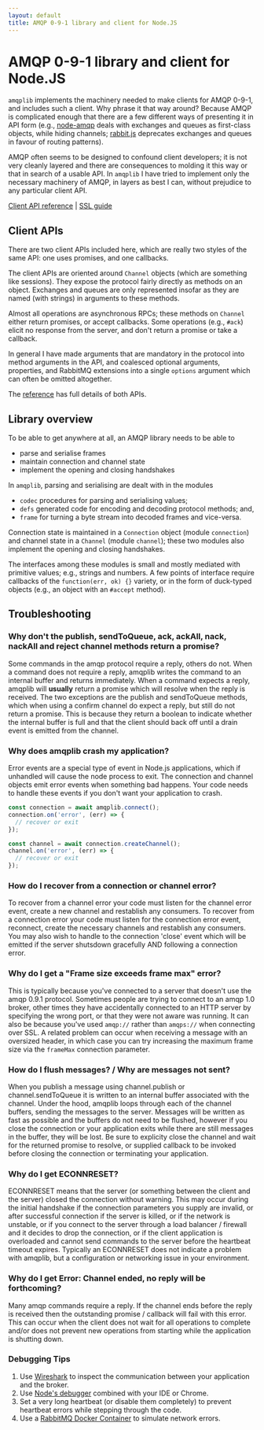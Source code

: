 ```yaml
---
layout: default
title: AMQP 0-9-1 library and client for Node.JS
---
```


# AMQP 0-9-1 library and client for Node.JS

`amqplib` implements the machinery needed to make clients for AMQP
0-9-1, and includes such a client. Why phrase it that way around?
Because AMQP is complicated enough that there are a few different ways
of presenting it in API form (e.g., [node-amqp][] deals with
exchanges and queues as first-class objects, while hiding channels;
[rabbit.js][] deprecates exchanges and queues in favour of
routing patterns).

AMQP often seems to be designed to confound client developers; it is
not very cleanly layered and there are consequences to molding it this
way or that in search of a usable API. In `amqplib` I have tried to
implement only the necessary machinery of AMQP, in layers as best I
can, without prejudice to any particular client API.

[Client API reference](channel_api.html) | [SSL guide](ssl.html)

## Client APIs

There are two client APIs included here, which are really two styles
of the same API: one uses promises, and one callbacks.

The client APIs are oriented around `Channel` objects (which are
something like sessions). They expose the protocol fairly directly as
methods on an object. Exchanges and queues are only represented
insofar as they are named (with strings) in arguments to these
methods.

Almost all operations are asynchronous RPCs; these methods on
`Channel` either return promises, or accept callbacks. Some operations
(e.g., `#ack`) elicit no response from the server, and don't return a
promise or take a callback.

In general I have made arguments that are mandatory in the protocol
into method arguments in the API, and coalesced optional arguments,
properties, and RabbitMQ extensions into a single `options` argument
which can often be omitted altogether.

The [reference](channel_api.html) has full details of both APIs.

## Library overview

To be able to get anywhere at all, an AMQP library needs to be able to

 * parse and serialise frames
 * maintain connection and channel state
 * implement the opening and closing handshakes

In `amqplib`, parsing and serialising are dealt with in the modules

 * `codec` procedures for parsing and serialising values;
 *  `defs` generated code for encoding and decoding protocol methods;
    and,
 * `frame` for turning a byte stream into decoded frames and
   vice-versa.

Connection state is maintained in a `Connection` object (module
`connection`) and channel state in a `Channel` (module `channel`);
these two modules also implement the opening and closing handshakes.

The interfaces among these modules is small and mostly mediated with
primitive values; e.g., strings and numbers. A few points of interface
require callbacks of the `function(err, ok) {}` variety, or in the
form of duck-typed objects (e.g., an object with an `#accept` method).

## Troubleshooting

### Why don't the publish, sendToQueue, ack, ackAll, nack, nackAll and reject channel methods return a promise?
Some commands in the amqp protocol require a reply, others do not. When a command does not require a reply, amqplib writes the command to an internal buffer and returns immediately. When a command expects a reply, amqplib will **usually** return a promise which will resolve when the reply is received. The two exceptions are the publish and sendToQueue methods, which when using a confirm channel do expect a reply, but still do not return a promise. This is because they return a boolean to indicate whether the internal buffer is full and that the client should back off until a drain event is emitted from the channel.

### Why does amqplib crash my application?
Error events are a special type of event in Node.js applications, which if unhandled will cause the node process to exit. The connection and channel objects emit error events when something bad happens. Your code needs to handle these events if you don't want your application to crash.

```js
const connection = await amqplib.connect();
connection.on('error', (err) => {
  // recover or exit
});

const channel = await connection.createChannel();
channel.on('error', (err) => {
  // recover or exit
});
```

### How do I recover from a connection or channel error?
To recover from a channel error your code must listen for the channel error event, create a new channel and restablish any consumers. To recover from a connection error your code must listen for the connection error event, reconnect, create the necessary channels and restablish any consumers. You may also wish to handle to the connection 'close' event which will be emitted if the server shutsdown gracefully AND following a connection error.

### Why do I get a "Frame size exceeds frame max" error?
This is typically because you've connected to a server that doesn't use the amqp 0.9.1 protocol. Sometimes people are trying to connect to an amqp 1.0 broker, other times they have accidentally connected to an HTTP server by specifying the wrong port, or that they were not aware was running. It can also be because you've used `amqp://` rather than `amqps://` when connecting over SSL. A related problem can occur when receiving a message with an oversized header, in which case you can try increasing the maximum frame size via the `frameMax` connection parameter. 

### How do I flush messages? / Why are messages not sent?
When you publish a message using channel.publish or channel.sendToQueue it is written to an internal buffer associated with the channel. Under the hood, amqplib loops through each of the channel buffers, sending the messages to the server. Messages will be written as fast as possible and the buffers do not need to be flushed, however if you close the connection or your application exits while there are still messages in the buffer, they will be lost. Be sure to explicity close the channel and wait for the returned promise to resolve, or supplied callback to be invoked before closing the connection or terminating your application.

### Why do I get ECONNRESET?
ECONNRESET means that the server (or something between the client and the server) closed the connection without warning. This may occur during the initial handshake if the connection parameters you supply are invalid, or after successful connection if the server is killed, or if the network is unstable, or if you connect to the server through a load balancer / firewall and it decides to drop the connection, or if the client application is overloaded and cannot send commands to the server before the heartbeat timeout expires. Typically an ECONNRESET does not indicate a problem with amqplib, but a configuration or networking issue in your environment.

### Why do I get Error: Channel ended, no reply will be forthcoming?
Many amqp commands require a reply. If the channel ends before the reply is received then the outstanding promise / callback will fail with this error. This can occur when the client does not wait for all operations to complete and/or does not prevent new operations from starting while the application is shutting down.

### Debugging Tips
1. Use [Wireshark](https://www.rabbitmq.com/amqp-wireshark.html) to inspect the communication between your application and the broker.
2. Use [Node's debugger](https://nodejs.org/en/docs/guides/debugging-getting-started/) combined with your IDE or Chrome.
3. Set a very long heartbeat (or disable them completely) to prevent heartbeat errors while stepping through the code.
4. Use a [RabbitMQ Docker Container](https://hub.docker.com/_/rabbitmq) to simulate network errors.


[rabbit.js]: https://github.com/squaremo/rabbit.js
[node-amqp]: https://github.com/postwait/node-amqp
